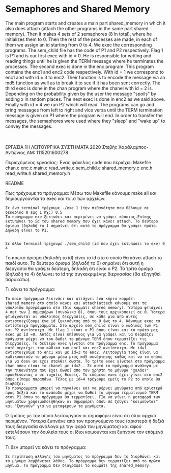 # Semaphores and Shared Memory

  The main program starts and creates a main part shared_memory in which it also does attach (attach the other programs in the same part shared memory). Then it makes 4 sets of 2 semaphores (8 in total), where he initializes them to 0.
  Then the rest of the processes are made, in each of them we assign an id starting from 0 to 4. We exec the corresponding programs. The sem_child file has the code of P1 and P2 respectively. Flag 1 is P1 and is our first exec with id = 0. He is responsible for writing and reading things until he is given the TERM message where he terminates the processes. The second exec is done in the enc program. This program contains the enc1 and enc2 code respectively. With id = 1 we correspond to enc1 and with id = 3 to enc2. Their function is to encode the message via an md5 function as well as to break it to see if it has been sent correctly. The third exec is done in the chan program where the chanel with id = 2 is.
Depending on the probability given by the user the message "spoils" by adding x in random places. The next exec is done in enc2 as we said above. Finally with id = 4 we run P2 which will read.
  The programs can go and bring messages from left to right and vice versa until the TERM termination message is given on P1 where the program will end. In order to transfer the messages, the semaphores were used where they "sleep" and "wake up" to convey the messages. <br/> <br/> <br/>






ΕΡΓΑΣΙΑ 1Η ΛΕΙΤΟΥΡΓΙΚΑ ΣΥΣΤΗΜΑΤΑ 2020
Στεβής Χαράλαμπος-Αντώνιος ΑΜ: 1115201600278

Περιεχόμενος εργασίας:
Ένας φάκελος code που περιέχει:
    Makefile
    chan.c
    enc.c
    main.c
    read_write.c
    sem_child.c
    shared_memory.c
    enc.h
    read_write.h
    shared_memory.h

README

Πως τρέχουμε το πρόγραμμα:
    Μέσω του Makefile κάνουμε make all και δημιουργούνται τα exec και τα .o των αρχείων.

    Σε ένα terminal τρέχουμε ./exe 1 (την πιθανότητα που θέλουμε σε δεκαδικο 0 εως 1 πχ:) 0.5
    Το πρόγραμμα exe ξεκινάει και περιμένει να γράψει κάποιος.Επίσης εκτυπώνει το id του shared memory που έχει κάνει attach. Το δεύτερο όρισμα (δηλαδή το 1 σημαίνει ότι αυτό το πρόγραμμα θα γράψει πρώτο. Δηλαδή είναι το P1.
    

    Σε άλλο terminal τρέχουμε ./sem_child (id που έχει εκτυπώσει το exe) 0 4
Το πρώτο όρισμα (δηλαδή το id) είναι το id στο ο οποίο θα κάνει attach το παιδί αυτο. Το δεύτερο όρισμα (δηλαδή το 0) σημαίνει ότι αυτή η διεργασία θα γράψει δεύτερη, δηλαδή ότι είναι ο P2. Το τρίτο όρισμα (δηλαδή το 4) δηλώνει το id της συγκεκριμένης διεργασίας (θα εξηγηθεί παρακάτω).

Τι κάνει το πρόγραμμα:

    Το main πρόγραμμα ξεκινάει και φτιάχνει ένα κύριο κομμάτι shared_memory στο οποίο κανει και attach(attach κάνουμε και τα υπόλοιπα προγράμματα στο ίδιο κομμάτι shared memory). Ύστερα φτιάχνει 4 σετ των 2 σημαφόρων (συνολικά 8), όπου τους αρχικοποιεί σε 0. Ύστερα φτιάχνονται οι υπόλοιπος διεργασίες, σε κάθε μια από αυτές αντιστοιχίζουμε ένα id ξεκινόντας από το 0 έως το 4. Κάνουμε exec τα αντίστοιχα προγράμματα. Στο αρχείο sem_child είναι ο κώδικας των P1 και P2 αντίστοιχα. Με flag 1 είναι ο P1 όπου είναι και το πρώτο μας exec με id =0. Αυτός είναι υπέθυνος για να γράφει και να διαβάζει πράγματα μέχρι να του δωθεί το μήνυμα TERM όπου τερματίζει τις διεργασίες. Το δεύτερο exec γίνεται στο πρόγραμμα enc. Το πρόγραμμα αυτό περιέχει τον κώδικα των enc1 και enc2 αντίστοιχα. Με id=1 αντιστοιχούμε το enc1 και με id=3 το enc2. Λειτουργία τους είναι να κωδικοποιούν το μήνυμα μέσω μιας md5 συνάρτησης καθώς και να το σπάνε για να δουν αν έχει σταλθεί σωστα. Το τρίτο exec γίνεται στο πρόγραμμα chan όπου είναι το chanel με id=2 . Σε αυτό το πρόγραμμα ανάλογα με την πιθανότητα που έχει δωθεί απο τον χρήστη το μήνυμα "χαλάει" προσθένοντας x σε τυχαίες θέσεις. Το επόμενο exec έχει γίνει στο enc2 όπως είπαμε παραπάνω. Τέλος με id=4 τρέχουμε εμείς το P2 το οποίο θα διαβάζει.
    Το πρόγραμματα μπορεί να πηγαίνει και να φέρνει μηνύματα από αριστερά προς δεξιά και το ανάποδο μέχρι να δωθεί το μήνυμα τερματισμού TERM στον P1 όπου το πρόγραμμα θα τερματίσει. ΓΙα να γίνει η μεταφορά των μηνυμάτων χρησιμοποιήθηκαν οι σημαφόρει όπου σε ζεύγει "κοιμούνται" και "ξυπνούν" για να μεταφέρουν τα μηνύματα.
Ο τρόπος με τον οποίο λειτουργούν οι σημαφόρει είναι ότι όλοι αρχικά περιμένον. Ύστερα ξυπνάνε από τον προηγούμενο τους (αριστερά ή δεξιά τους διεργασία ανάλογα με την φορά του μηνύματος) και αφού εκτελέσουν την δουλεία τους οι ίδιοι κοιμούνται και ξυπνάνε τον επόμενό τους.

Τι δεν μπορεί να κάνει το πρόγραμμα: 
   
    Σε περίπτωση αλλαγής του μηνύματος το πρόγραμμα δεν το διορθώνει και το μήνυμα λαμβάνεται λάθος. To πρόγραμμα δεν τερματίζει από το πρώτο μήνυμα. Το πρόγραμμα δεν διαγράφει το κομμάτι της shared_memory.
